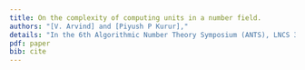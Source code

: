 ```yaml
---
title: On the complexity of computing units in a number field.
authors: "[V. Arvind] and [Piyush P Kurur],"
details: "In the 6th Algorithmic Number Theory Symposium (ANTS), LNCS 3076, pages 72--86,"
pdf: paper
bib: cite
---
```

